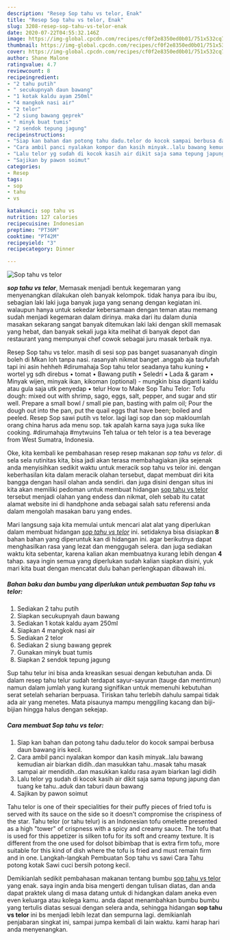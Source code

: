```yaml
---
description: "Resep Sop tahu vs telor, Enak"
title: "Resep Sop tahu vs telor, Enak"
slug: 3208-resep-sop-tahu-vs-telor-enak
date: 2020-07-22T04:55:32.146Z
image: https://img-global.cpcdn.com/recipes/cf0f2e8350ed0b01/751x532cq70/sop-tahu-vs-telor-foto-resep-utama.jpg
thumbnail: https://img-global.cpcdn.com/recipes/cf0f2e8350ed0b01/751x532cq70/sop-tahu-vs-telor-foto-resep-utama.jpg
cover: https://img-global.cpcdn.com/recipes/cf0f2e8350ed0b01/751x532cq70/sop-tahu-vs-telor-foto-resep-utama.jpg
author: Shane Malone
ratingvalue: 4.7
reviewcount: 8
recipeingredient:
- "2 tahu putih"
- " secukupnyah daun bawang"
- "1 kotak kaldu ayam 250ml"
- "4 mangkok nasi air"
- "2 telor"
- "2 siung bawang geprek"
- " minyk buat tumis"
- "2 sendok tepung jagung"
recipeinstructions:
- "Siap kan bahan dan potong tahu dadu.telor do kocok sampai berbusa daun bawang iris kecil."
- "Cara ambil panci nyalakan kompor dan kasih minyak..lalu bawang kemudian air biarkan didih..dan masukkan tahu..masak tahu masak sampai air mendidih..dan masukkan kaldu rasa ayam biarkan lagi didih"
- "Lalu telor yg sudah di kocok kasih air dikit saja sama tepung japung dan tuang ke tahu..aduk dan taburi daun bawang"
- "Sajikan by pawon soimut"
categories:
- Resep
tags:
- sop
- tahu
- vs

katakunci: sop tahu vs 
nutrition: 127 calories
recipecuisine: Indonesian
preptime: "PT36M"
cooktime: "PT42M"
recipeyield: "3"
recipecategory: Dinner

---
```



![Sop tahu vs telor](https://img-global.cpcdn.com/recipes/cf0f2e8350ed0b01/751x532cq70/sop-tahu-vs-telor-foto-resep-utama.jpg)

<b><i>sop tahu vs telor</i></b>, Memasak menjadi bentuk kegemaran yang menyenangkan dilakukan oleh banyak kelompok. tidak hanya para ibu ibu, sebagian laki laki juga banyak juga yang senang dengan kegiatan ini. walaupun hanya untuk sekedar kebersamaan dengan teman atau memang sudah menjadi kegemaran dalam dirinya. maka dari itu dalam dunia masakan sekarang sangat banyak ditemukan laki laki dengan skill memasak yang hebat, dan banyak sekali juga kita melihat di banyak depot dan restaurant yang mempunyai chef cowok sebagai juru masak terbaik nya.

Resep Sop tahu vs telor. masih di sesi sop pas banget suasananyah dingin boleh di Mkan loh tanpa nasi. rasanyah nikmat banget .anggab aja taufufah tapi ini asin hehheh #dirumahaja Sop tahu telor seadanya tahu kuning • wortel yg sdh direbus • tomat • Bawang putih • Seledri • Lada &amp; garam • Minyak wijen, minyak ikan, kikoman (optional) - mungkin bisa diganti kaldu atau gula saja utk penyedap • telur How to Make Sop Tahu Telor: Tofu dough: mixed out with shrimp, sago, eggs, salt, pepper, and sugar and stir well. Prepare a small bowl / small pie pan, basting with palm oil; Pour the dough out into the pan, put the quail eggs that have been; boiled and peeled. Resep Sop sawi putih vs telor. lagi lagi sop dan sop makloumlah orang china harus ada menu sop. tak apalah karna saya juga suka like cooking. #dirumahaja #mytwuins Teh talua or teh telor is a tea beverage from West Sumatra, Indonesia.

Oke, kita kembali ke pembahasan resep resep makanan <i>sop tahu vs telor</i>. di sela sela rutinitas kita, bisa jadi akan terasa membahagiakan jika sejenak anda menyisihkan sedikit waktu untuk meracik sop tahu vs telor ini. dengan keberhasilan kita dalam meracik olahan tersebut, dapat membuat diri kita bangga dengan hasil olahan anda sendiri. dan juga disini dengan situs ini kita akan memiliki pedoman untuk membuat hidangan <u>sop tahu vs telor</u> tersebut menjadi olahan yang endess dan nikmat, oleh sebab itu catat alamat website ini di handphone anda sebagai salah satu referensi anda dalam mengolah masakan baru yang endes.


Mari langsung saja kita memulai untuk mencari alat alat yang diperlukan dalam membuat hidangan <u><i>sop tahu vs telor</i></u> ini. setidaknya bisa disiapkan <b>8</b> bahan bahan yang diperuntuk kan di hidangan ini. agar berikutnya dapat menghasilkan rasa yang lezat dan menggugah selera. dan juga sediakan waktu kita sebentar, karena kalian akan membuatnya kurang lebih dengan <b>4</b> tahap. saya ingin semua yang diperlukan sudah kalian siapkan disini, yuk mari kita buat dengan mencatat dulu bahan perlengkapan dibawah ini.

<!--inarticleads1-->

##### Bahan baku dan bumbu yang diperlukan untuk pembuatan Sop tahu vs telor:

1. Sediakan 2 tahu putih
1. Siapkan  secukupnyah daun bawang
1. Sediakan 1 kotak kaldu ayam 250ml
1. Siapkan 4 mangkok nasi air
1. Sediakan 2 telor
1. Sediakan 2 siung bawang geprek
1. Gunakan  minyk buat tumis
1. Siapkan 2 sendok tepung jagung


Sup tahu telur ini bisa anda kreasikan sesuai dengan kebutuhan anda. Di dalam resep tahu telur sudah terdapat sayur-sayuran (tauge dan mentimun) namun dalam jumlah yang kurang signifikan untuk memenuhi kebutuhan serat setelah seharian berpuasa. Tiriskan tahu terlebih dahulu sampai tidak ada air yang menetes. Mata pisaunya mampu menggiling kacang dan biji-bijian hingga halus dengan sekejap. 

<!--inarticleads2-->

##### Cara membuat Sop tahu vs telor:

1. Siap kan bahan dan potong tahu dadu.telor do kocok sampai berbusa daun bawang iris kecil.
1. Cara ambil panci nyalakan kompor dan kasih minyak..lalu bawang kemudian air biarkan didih..dan masukkan tahu..masak tahu masak sampai air mendidih..dan masukkan kaldu rasa ayam biarkan lagi didih
1. Lalu telor yg sudah di kocok kasih air dikit saja sama tepung japung dan tuang ke tahu..aduk dan taburi daun bawang
1. Sajikan by pawon soimut


Tahu telor is one of their specialities for their puffy pieces of fried tofu is served with its sauce on the side so it doesn&#39;t compromise the crispiness of the star. Tahu telor (or tahu telur) is an Indonesian tofu omelette presented as a high &#34;tower&#34; of crispness with a spicy and creamy sauce. The tofu that is used for this appetizer is silken tofu for its soft and creamy texture. It is different from the one used for dolsot bibimbap that is extra firm tofu, more suitable for this kind of dish where the tofu is fried and must remain firm and in one. Langkah-langkah Pembuatan Sop tahu vs sawi Cara Tahu potong kotak Sawi cuci bersih potong kecil. 

Demikianlah sedikit pembahasan makanan tentang bumbu <u>sop tahu vs telor</u> yang enak. saya ingin anda bisa mengerti dengan tulisan diatas, dan anda dapat praktek ulang di masa datang untuk di hidangkan dalam aneka even even keluarga atau kolega kamu. anda dapat menambahkan bumbu bumbu yang tertulis diatas sesuai dengan selera anda, sehingga hidangan <b>sop tahu vs telor</b> ini bs menjadi lebih lezat dan sempurna lagi. demikianlah penjabaran singkat ini, sampai jumpa kembali di lain waktu. kami harap hari anda menyenangkan.
